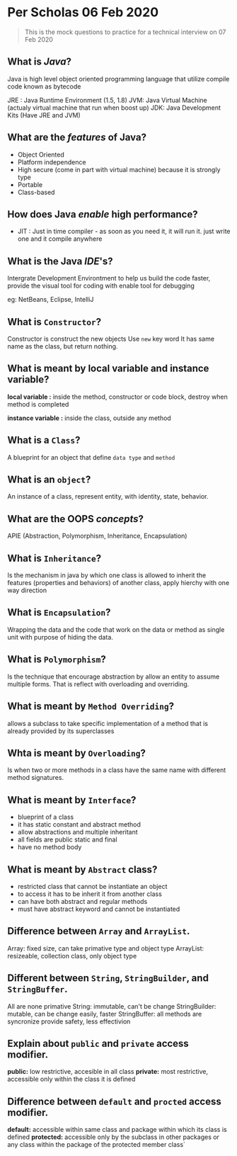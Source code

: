 # Per Scholas 06 Feb 2020

> This is the mock questions to practice for a technical interview on 07 Feb 2020

## What is _Java_?
Java is high level object oriented programming language that utilize compile code known as bytecode

JRE : Java Runtime Environment (1.5, 1.8)
JVM: Java Virtual Machine (actualy virtual machine that run when boost up)
JDK: Java Development Kits (Have JRE and JVM)

## What are the _features_ of Java?
- Object Oriented
- Platform independence
- High secure (come in part with virtual machine) because it is strongly type
- Portable
- Class-based

## How does Java _enable_ high performance?
- JIT : Just in time compiler - as soon as you need it, it will run it.
just write one and it compile anywhere

## What is the Java _IDE_'s?
Intergrate Development Environtment to help us build the code faster, provide the visual tool for coding with enable tool for debugging

eg: NetBeans, Eclipse, IntelliJ

## What is `Constructor`?
Constructor is construct the new objects
Use `new` key word
It has same name as the class, but return nothing.

## What is meant by local variable and instance variable?
__local variable :__ inside the method, constructor or code block, destroy when method is completed

__instance variable :__ inside the class, outside any method

## What is a `Class`?
A blueprint for an object that define `data type` and `method`

## What is an `object`?
An instance of a class, represent entity, with identity, state, behavior.

## What are the OOPS _concepts_?
APIE (Abstraction, Polymorphism, Inheritance, Encapsulation)

## What is `Inheritance`?
Is the mechanism in java by which one class is allowed to inherit the features (properties and behaviors) of another class, apply hierchy with one way direction

## What is `Encapsulation`?
Wrapping the data and the code that work on the data or method as single unit with purpose of hiding the data.

## What is `Polymorphism`?
Is the technique that encourage abstraction by allow an entity to assume multiple forms. That is reflect with overloading and overriding.

## What is meant by `Method Overriding`?
allows a subclass to take specific implementation of a method that is already provided by its superclasses

## Whta is meant by `Overloading`?
Is when two or more methods in a class have the same name with different method signatures.

## What is meant by `Interface`?
- blueprint of a class
- it has static constant and abstract method
- allow abstractions and multiple inheritant
- all fields are public static and final
- have no method body

## What is meant by `Abstract` class?
- restricted class that cannot be instantiate an object 
- to access it has to be inherit it from another class
- can have both abstract and regular methods
- must have abstract keyword and cannot be instantiated

## Difference between `Array` and `ArrayList`.
Array: fixed size, can take primative type and object type 
ArrayList: resizeable, collection class, only object type

## Different between `String`, `StringBuilder`, and `StringBuffer`.
All are none primative
String: immutable, can't be change
StringBuilder: mutable, can be change easily, faster
StringBuffer: all methods are syncronize provide safety, less effectivion

## Explain about `public` and `private` access modifier.
**public:** low restrictive, accesible in all class
**private:** most restrictive, accessible only within the class it is defined

## Difference between `default` and `procted` access modifier.
**default:** accessible within same class and package within which its class is defined
**protected:** accessible only by the subclass in other packages or any class within the package of the protected member class`